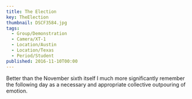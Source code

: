 ```yaml
---
title: The Election
key: TheElection
thumbnail: DSCF3584.jpg
tags:
  - Group/Demonstration
  - Camera/XT-1
  - Location/Austin
  - Location/Texas
  - Period/Student
published: 2016-11-10T00:00
---
```

Better than the November sixth itself I much more significantly remember the following day as a necessary and appropriate collective outpouring of emotion.
